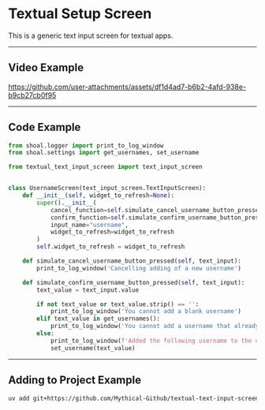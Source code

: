 # Textual Setup Screen

This is a generic text input screen for textual apps.

---

## Video Example

https://github.com/user-attachments/assets/df1d4ad7-b6b2-4afd-938e-b9cb27cb0f95

---

## Code Example

```python
from shoal.logger import print_to_log_window
from shoal.settings import get_usernames, set_username

from textual_text_input_screen import text_input_screen


class UsernameScreen(text_input_screen.TextInputScreen):
    def __init__(self, widget_to_refresh=None):
        super().__init__(
            cancel_function=self.simulate_cancel_username_button_pressed,
            confirm_function=self.simulate_confirm_username_button_pressed,
            input_name="username",
            widget_to_refresh=widget_to_refresh
        )
        self.widget_to_refresh = widget_to_refresh

    def simulate_cancel_username_button_pressed(self, text_input):
        print_to_log_window('Cancelling adding of a new username')

    def simulate_confirm_username_button_pressed(self, text_input):
        text_value = text_input.value

        if not text_value or text_value.strip() == '':
            print_to_log_window('You cannot add a blank username')
        elif text_value in get_usernames():
            print_to_log_window('You cannot add a username that already exists')
        else:
            print_to_log_window(f'Added the following username to the username list "{text_value}"')
            set_username(text_value)
```

---

## Adding to Project Example
```bash
uv add git+https://github.com/Mythical-Github/textual-text-input-screen
```

